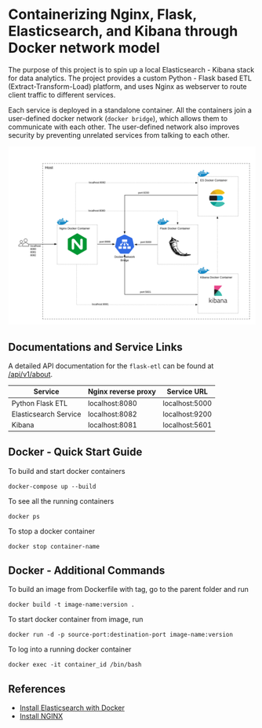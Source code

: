 # Containerizing Nginx, Flask, Elasticsearch, and Kibana through Docker network model
The purpose of this project is to spin up a local Elasticsearch - Kibana stack for data analytics. The project provides 
a custom Python - Flask based ETL (Extract-Transform-Load) platform, and uses Nginx as webserver to route client 
traffic to different services. 

Each service is deployed in a standalone container. All the containers join a user-defined docker network 
(`docker bridge`), which allows them to communicate with each other. The user-defined network also improves security by
preventing unrelated services from talking to each other.

![Docker Architecture Lucidchart](./static/docker-architecture.png)

## Documentations and Service Links
A detailed API documentation for the `flask-etl` can be found at [/api/v1/about](localhost:8000/api/v1/about).

| Service               	| Nginx reverse proxy 	| Service URL       |
|-----------------------	|---------------------	|----------------	|
| Python Flask ETL      	| localhost:8080      	| localhost:5000 	|
| Elasticsearch Service 	| localhost:8082      	| localhost:9200 	|
| Kibana                	| localhost:8081      	| localhost:5601 	|

## Docker - Quick Start Guide
To build and start docker containers
~~~
docker-compose up --build
~~~
To see all the running containers
~~~
docker ps
~~~
To stop a docker container
~~~
docker stop container-name
~~~

## Docker - Additional Commands
To build an image from Dockerfile with tag, go to the parent folder and run
~~~
docker build -t image-name:version .
~~~
To start docker container from image, run
~~~
docker run -d -p source-port:destination-port image-name:version
~~~
To log into a running docker container
~~~
docker exec -it container_id /bin/bash
~~~

## References
* [Install Elasticsearch with Docker](https://www.elastic.co/guide/en/elasticsearch/reference/current/docker.html)
* [Install NGINX](https://www.nginx.com/resources/wiki/start/topics/tutorials/install/)
